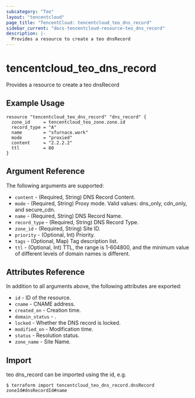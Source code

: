 ```yaml
---
subcategory: "Teo"
layout: "tencentcloud"
page_title: "TencentCloud: tencentcloud_teo_dns_record"
sidebar_current: "docs-tencentcloud-resource-teo_dns_record"
description: |-
  Provides a resource to create a teo dnsRecord
---
```


# tencentcloud_teo_dns_record

Provides a resource to create a teo dnsRecord

## Example Usage

```hcl
resource "tencentcloud_teo_dns_record" "dns_record" {
  zone_id     = tencentcloud_teo_zone.zone.id
  record_type = "A"
  name        = "sfurnace.work"
  mode        = "proxied"
  content     = "2.2.2.2"
  ttl         = 80
}
```

## Argument Reference

The following arguments are supported:

* `content` - (Required, String) DNS Record Content.
* `mode` - (Required, String) Proxy mode. Valid values: dns_only, cdn_only, and secure_cdn.
* `name` - (Required, String) DNS Record Name.
* `record_type` - (Required, String) DNS Record Type.
* `zone_id` - (Required, String) Site ID.
* `priority` - (Optional, Int) Priority.
* `tags` - (Optional, Map) Tag description list.
* `ttl` - (Optional, Int) TTL, the range is 1-604800, and the minimum value of different levels of domain names is different.

## Attributes Reference

In addition to all arguments above, the following attributes are exported:

* `id` - ID of the resource.
* `cname` - CNAME address.
* `created_on` - Creation time.
* `domain_status` - .
* `locked` - Whether the DNS record is locked.
* `modified_on` - Modification time.
* `status` - Resolution status.
* `zone_name` - Site Name.


## Import

teo dns_record can be imported using the id, e.g.
```
$ terraform import tencentcloud_teo_dns_record.dnsRecord zoneId#dnsRecordId#name
```

